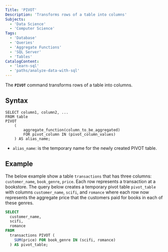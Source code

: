```yaml
---
Title: 'PIVOT'
Description: 'Transforms rows of a table into columns'
Subjects:
  - 'Data Science'
  - 'Computer Science'
Tags:
  - 'Database'
  - 'Queries'
  - 'Aggregate Functions'
  - 'SQL Server'
  - 'Tables'
CatalogContent:
  - 'learn-sql'
  - 'paths/analyze-data-with-sql'
---
```


The **`PIVOT`** command transforms rows of a table into columns.

## Syntax

```pseudo
SELECT column1, column2, ...
FROM table
PIVOT
    (
        aggregate_function(column_to_be_aggregated)
        FOR pivot_column IN (pivot_column_values)
    ) AS alias_name;
```

- `alias_name`: is the temporary name for the newly created PIVOT table.

## Example

The below example show a table `transactions` that has three columns: `customer_name`, `book_genre`, `price`. Each row represents a transaction at a bookstore. The query below creates a temporary pivot table `pivot_table` with columns `customer_name`, `scifi`, and `romance` where each row now represents the aggregate price that the customers paid for books in each of these genres.

```sql
SELECT 
  customer_name,
  scifi,
  romance
FROM 
  transactions PIVOT (
    SUM(price) FOR book_genre IN (scifi, romance)
  ) AS pivot_table;
```
